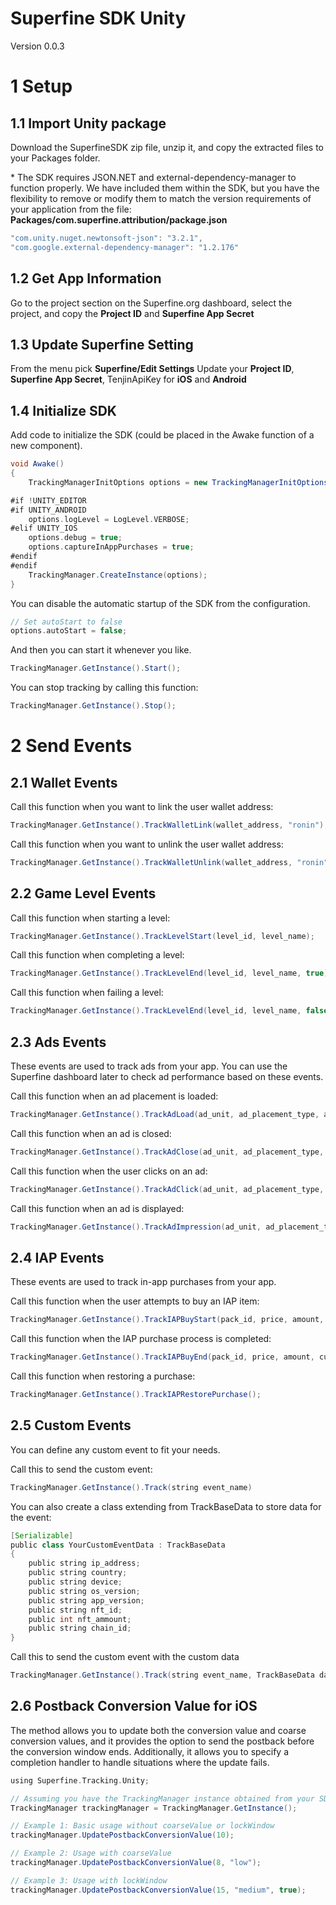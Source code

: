 # Superfine SDK Unity
Version 0.0.3
# 1 Setup
## 1.1 Import Unity package
Download the SuperfineSDK zip file, unzip it, and copy the extracted files to your Packages folder.

\* The SDK requires JSON.NET and external-dependency-manager to function properly. We have included them within the SDK, but you have the flexibility to remove or modify them to match the version requirements of your application from the file: **Packages/com.superfine.attribution/package.json**
```groovy
"com.unity.nuget.newtonsoft-json": "3.2.1",
"com.google.external-dependency-manager": "1.2.176"
```
## 1.2 Get App Information
Go to the project section on the Superfine.org dashboard, select the project, and copy the **Project ID** and **Superfine App Secret**

## 1.3 Update Superfine Setting
From the menu pick **Superfine/Edit Settings**
Update your **Project ID**, **Superfine App Secret**, TenjinApiKey for **iOS** and **Android**

## 1.4 Initialize SDK
Add code to initialize the SDK (could be placed in the Awake function of a new component).

```groovy
void Awake()
{
    TrackingManagerInitOptions options = new TrackingManagerInitOptions();

#if !UNITY_EDITOR
#if UNITY_ANDROID
    options.logLevel = LogLevel.VERBOSE;
#elif UNITY_IOS
    options.debug = true;
    options.captureInAppPurchases = true;
#endif
#endif
    TrackingManager.CreateInstance(options);
}
```
You can disable the automatic startup of the SDK from the configuration.
```groovy
// Set autoStart to false
options.autoStart = false;
```
And then you can start it whenever you like.
```groovy
TrackingManager.GetInstance().Start();
```
You can stop tracking by calling this function:
```groovy
TrackingManager.GetInstance().Stop();
```
# 2 Send Events
## 2.1 Wallet Events
Call this function when you want to link the user wallet address:

```groovy
TrackingManager.GetInstance().TrackWalletLink(wallet_address, "ronin");
```

Call this function when you want to unlink the user wallet address:

```groovy
TrackingManager.GetInstance().TrackWalletUnlink(wallet_address, "ronin");
```
## 2.2 Game Level Events
Call this function when starting a level:

```groovy
TrackingManager.GetInstance().TrackLevelStart(level_id, level_name);
```

Call this function when completing a level:

```groovy
TrackingManager.GetInstance().TrackLevelEnd(level_id, level_name, true);
```

Call this function when failing a level:

```groovy
TrackingManager.GetInstance().TrackLevelEnd(level_id, level_name, false);
```
## 2.3 Ads Events
These events are used to track ads from your app. You can use the Superfine dashboard later to check ad performance based on these events.

Call this function when an ad placement is loaded:
```groovy
TrackingManager.GetInstance().TrackAdLoad(ad_unit, ad_placement_type, ad_placement); 
```

Call this function when an ad is closed:

```groovy
TrackingManager.GetInstance().TrackAdClose(ad_unit, ad_placement_type, ad_placement); 
```

Call this function when the user clicks on an ad:

```groovy
TrackingManager.GetInstance().TrackAdClick(ad_unit, ad_placement_type, ad_placement); 
```

Call this function when an ad is displayed:

```groovy
TrackingManager.GetInstance().TrackAdImpression(ad_unit, ad_placement_type, ad_placement); 
```

## 2.4 IAP Events 
These events are used to track in-app purchases from your app.

Call this function when the user attempts to buy an IAP item:

```groovy
TrackingManager.GetInstance().TrackIAPBuyStart(pack_id, price, amount, currency);
```

Call this function when the IAP purchase process is completed:

```groovy
TrackingManager.GetInstance().TrackIAPBuyEnd(pack_id, price, amount, currency);
```

Call this function when restoring a purchase:

```groovy
TrackingManager.GetInstance().TrackIAPRestorePurchase(); 
```

## 2.5 Custom Events
You can define any custom event to fit your needs.

Call this to send the custom event:

```groovy
TrackingManager.GetInstance().Track(string event_name)
```


You can also create a class extending from TrackBaseData to store data for the event:

```groovy
[Serializable]
public class YourCustomEventData : TrackBaseData
{
    public string ip_address;
    public string country;
    public string device;
    public string os_version;
    public string app_version;
    public string nft_id;
    public int nft_ammount;
    public string chain_id;
}
```

Call this to send the custom event with the custom data

```groovy
TrackingManager.GetInstance().Track(string event_name, TrackBaseData data = null)
```
## 2.6 Postback Conversion Value for iOS
The method allows you to update both the conversion value and coarse conversion values, and it provides the option to send the postback before the conversion window ends. Additionally, it allows you to specify a completion handler to handle situations where the update fails.
```groovy
using Superfine.Tracking.Unity;

// Assuming you have the TrackingManager instance obtained from your SDK
TrackingManager trackingManager = TrackingManager.GetInstance();

// Example 1: Basic usage without coarseValue or lockWindow
trackingManager.UpdatePostbackConversionValue(10);

// Example 2: Usage with coarseValue
trackingManager.UpdatePostbackConversionValue(8, "low");

// Example 3: Usage with lockWindow
trackingManager.UpdatePostbackConversionValue(15, "medium", true);
```